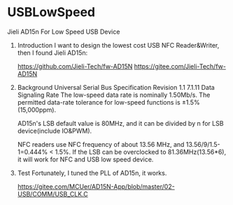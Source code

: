 # USBLowSpeed
Jieli AD15n For Low Speed USB Device 

1. Introduction
I want to design the lowest cost USB NFC Reader&Writer, then I found Jieli AD15n:

      https://github.com/Jieli-Tech/fw-AD15N
      https://gitee.com/Jieli-Tech/fw-AD15N

3. Background
Universal Serial Bus Specification Revision 1.1
7.1.11 Data Signaling Rate
The low-speed data rate is nominally 1.50Mb/s. The permitted data-rate tolerance for low-speed functions is ±1.5% (15,000ppm).

      AD15n's LSB default value is 80MHz, and it can be divided by n for LSB device(include IO&PWM).

      NFC readers use NFC frequency of about 13.56 MHz, and 13.56/9/1.5-1=0.444% < 1.5%.
      If the LSB can be overclocked to 81.36MHz(13.56*6), it will work for NFC and USB low speed device.

4. Test
Fortunately, I tuned the PLL of AD15n, it works.

      https://gitee.com/MCUer/AD15N-App/blob/master/02-USB/COMM/USB_CLK.C
